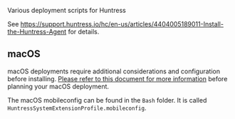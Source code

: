 Various deployment scripts for Huntress

See https://support.huntress.io/hc/en-us/articles/4404005189011-Install-the-Huntress-Agent for details.

## macOS

macOS deployments require additional considerations and configuration before installing. [Please refer to this document for more information](https://support.huntress.io/hc/en-us/documents/25013857741331-Critical-Steps-for-Complete-macOS-EDR-Deployment) before planning your macOS deployment.

The macOS mobileconfig can be found in the `Bash` folder. It is called `HuntressSystemExtensionProfile.mobileconfig`.
